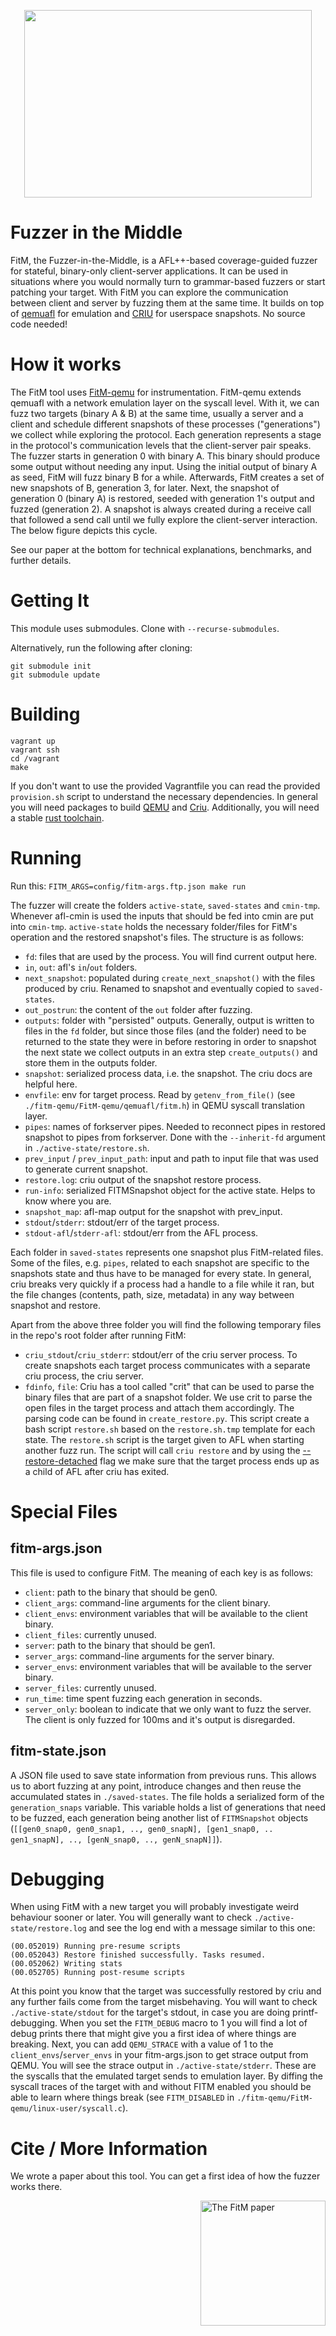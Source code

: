 
<p align="center">
  <img width="460" height="300" src="https://user-images.githubusercontent.com/22647728/158073817-5ed845b2-46ea-4ce9-8ae3-4103b30653f6.gif">
</p>

# Fuzzer in the Middle

FitM, the Fuzzer-in-the-Middle, is a AFL++-based coverage-guided fuzzer for stateful, binary-only client-server applications. 
It can be used in situations where you would normally turn to grammar-based fuzzers or start patching your target. With FitM you can explore the communication between client and server by fuzzing them at the same time.
It builds on top of [qemuafl](https://github.com/AFLplusplus/qemuafl) for emulation and [CRIU](https://criu.org/Main_Page) for userspace snapshots. No source code needed!

# How it works

The FitM tool uses [FitM-qemu](https://github.com/fgsect/FitM-qemu) for instrumentation.
FitM-qemu extends qemuafl with a network emulation layer on the syscall level.
With it, we can fuzz two targets (binary A & B) at the same time, usually a server and a client and schedule different snapshots of these processes ("generations") we collect while exploring the protocol.
Each generation represents a stage in the protocol's communication levels that the client-server pair speaks.
The fuzzer starts in generation 0 with binary A. This binary should produce some output without needing any input. 
Using the initial output of binary A as seed, FitM will fuzz binary B for a while.
Afterwards, FitM creates a set of new snapshots of B, generation 3, for later.
Next, the snapshot of generation 0 (binary A) is restored, seeded with generation 1's output and fuzzed (generation 2).
A snapshot is always created during a receive call that followed a send call until we fully explore the client-server interaction.
The below figure depicts this cycle.

See our paper at the bottom for technical explanations, benchmarks, and further details.
  
# Getting It

This module uses submodules. Clone with `--recurse-submodules`.
  
Alternatively, run the following after cloning:  
```
git submodule init
git submodule update
```

# Building

```
vagrant up
vagrant ssh
cd /vagrant
make
```

If you don't want to use the provided Vagrantfile you can read the provided `provision.sh` script to understand the necessary dependencies. In general you will need packages to build [QEMU](https://github.com/AFLplusplus/qemuafl/blob/master/README.rst) and [Criu](https://criu.org/Installation#Installing_build_dependencies). Additionally, you will need a stable [rust toolchain](https://www.rust-lang.org/tools/install).

# Running 
Run this: `FITM_ARGS=config/fitm-args.ftp.json make run`

The fuzzer will create the folders `active-state`, `saved-states` and `cmin-tmp`. 
Whenever afl-cmin is used the inputs that should be fed into cmin are put into `cmin-tmp`.
`active-state` holds the necessary folder/files for FitM's operation and the restored snapshot's files.
The structure is as follows:

- `fd`: files that are used by the process. You will find current output here.
- `in`, `out`: afl's `in`/`out` folders.
- `next_snapshot`: populated during `create_next_snapshot()` with the files produced by criu. Renamed to snapshot and eventually copied to `saved-states`. 
- `out_postrun`: the content of the `out` folder after fuzzing.  
- `outputs`: folder with "persisted" outputs. Generally, output is written to files in the `fd` folder, but since those files (and the folder) need to be returned to the state they were in before restoring in order to snapshot the next state we collect outputs in an extra step `create_outputs()` and store them in the outputs folder.
- `snapshot`: serialized process data, i.e. the snapshot. The criu docs are helpful here.
- `envfile`: env for target process. Read by `getenv_from_file()` (see `./fitm-qemu/FitM-qemu/qemuafl/fitm.h`) in QEMU syscall translation layer.
- `pipes`: names of forkserver pipes. Needed to reconnect pipes in restored snapshot to pipes from forkserver. Done with the `--inherit-fd` argument in `./active-state/restore.sh`.
- `prev_input` / `prev_input_path`: input and path to input file that was used to generate current snapshot.
- `restore.log`: criu output of the snapshot restore process.
- `run-info`: serialized FITMSnapshot object for the active state. Helps to know where you are.
- `snapshot_map`: afl-map output for the snapshot with prev_input.
- `stdout`/`stderr`: stdout/err of the target process.
- `stdout-afl`/`stderr-afl`: stdout/err from the AFL process.

Each folder in `saved-states` represents one snapshot plus FitM-related files. Some of the files, e.g. `pipes`, related to each snapshot are specific to the snapshots state and thus have to be managed for every state.
In general, criu breaks very quickly if a process had a handle to a file while it ran, but the file changes (contents, path, size, metadata) in any way between snapshot and restore. 

Apart from the above three folder you will find the following temporary files in the repo's root folder after running FitM:

- `criu_stdout`/`criu_stderr`: stdout/err of the criu server process. To create snapshots each target process communicates with a separate criu process, the criu server. 
- `fdinfo`, `file`: Criu has a tool called "crit" that can be used to parse the binary files that are part of a snapshot folder. We use crit to parse the open files in the target process and attach them accordingly. The parsing code can be found in `create_restore.py`. This script create a bash script `restore.sh` based on the `restore.sh.tmp` template for each state. The `restore.sh` script is the target given to AFL when starting another fuzz run. The script will call `criu restore` and by using the [--restore-detached](https://criu.org/Tree_after_restore#Detached) flag we make sure that the target process ends up as a child of AFL after criu has exited.

# Special Files
## fitm-args.json

This file is used to configure FitM. The meaning of each key is as follows:

- `client`: path to the binary that should be gen0.
- `client_args`: command-line arguments for the client binary.
- `client_envs`: environment variables that will be available to the client binary.
- `client_files`: currently unused.
- `server`: path to the binary that should be gen1.
- `server_args`: command-line arguments for the server binary.
- `server_envs`: environment variables that will be available to the server binary.
- `server_files`: currently unused.
- `run_time`: time spent fuzzing each generation in seconds.
- `server_only`: boolean to indicate that we only want to fuzz the server. The client is only fuzzed for 100ms and it's output is disregarded. 

## fitm-state.json

A JSON file used to save state information from previous runs. This allows us to abort fuzzing at any point, introduce changes and then reuse the accumulated states in `./saved-states`. The file holds a serialized form of the `generation_snaps` variable. This variable holds a list of generations that need to be fuzzed, each generation being another list of `FITMSnapshot` objects (`[[gen0_snap0, gen0_snap1, .., gen0_snapN], [gen1_snap0, .. gen1_snapN], .., [genN_snap0, .., genN_snapN]]`).

# Debugging

When using FitM with a new target you will probably investigate weird behaviour sooner or later. 
You will generally want to check `./active-state/restore.log` and see the log end with a message similar to this one:
```
(00.052019) Running pre-resume scripts
(00.052043) Restore finished successfully. Tasks resumed.
(00.052062) Writing stats
(00.052705) Running post-resume scripts
```
At this point you know that the target was successfully restored by criu and any further fails come from the target misbehaving. 
You will want to check `./active-state/stdout` for the target's stdout, in case you are doing printf-debugging. 
When you set the `FITM_DEBUG` macro to 1 you will find a lot of debug prints there that might give you a first idea of where things are breaking.
Next, you can add `QEMU_STRACE` with a value of 1 to the `client_envs`/`server_envs` in your fitm-args.json to get strace output from QEMU. 
You will see the strace output in `./active-state/stderr`. These are the syscalls that the emulated target sends to emulation layer. 
By diffing the syscall traces of the target with and without FITM enabled you should be able to learn where things break (see `FITM_DISABLED` in `./fitm-qemu/FitM-qemu/linux-user/syscall.c`).

# Cite / More Information

We wrote a paper about this tool. You can get a first idea of how the fuzzer works there.

<a href="fitm.pdf"> <img width="200" alt="The FitM paper" src="https://user-images.githubusercontent.com/297744/159168821-993d1f88-cc7d-48b0-a0e8-2522b035f789.png" align="right">

